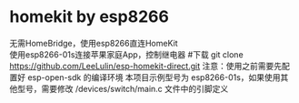 # homekit by esp8266
无需HomeBridge，使用esp8266直连HomeKit  
使用esp8266-01s连接苹果家庭App，控制继电器
#下载
git clone https://github.com/LeeLulin/esp-homekit-direct.git
注意：使用之前需要先配置好 esp-open-sdk 的编译环境
本项目示例型号为 esp8266-01s，如果使用其他型号，需要修改 /devices/switch/main.c 文件中的引脚定义
